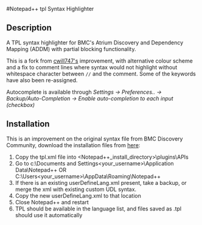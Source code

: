 #Notepad++ tpl Syntax Highlighter

## Description

A TPL syntax highlighter for BMC's Atrium Discovery and Dependency Mapping (ADDM) with partial blocking functionality.

This is a fork from [cwill747's](https://github.com/cwill747) improvement, with alternative colour scheme and a fix to comment lines where syntax would not highlight without whitespace character between `//` and the comment. Some of the keywords have also been re-assigned.

Autocomplete is available through *Settings -> Preferences.. -> Backup/Auto-Completion -> Enable auto-completion to each input (checkbox)*

## Installation

This is an improvement on the original syntax file from BMC Discovery Community, download the installation files from [here](https://communities.bmc.com/communities/docs/DOC-20540/version/1):

1. Copy the tpl.xml file into <Notepad++_install_directory>\plugins\APIs
1. Go to c:\Documents and Settings\<your_username>\Application Data\Notepad++ OR C:\Users\<your_username>\AppData\Roaming\Notepad++
1. If there is an existing userDefineLang.xml present, take a backup, or merge the xml with existing custom UDL syntax.
1. Copy the new userDefineLang.xml to that location
1. Close Notepad++ and restart
1. TPL should be available in the language list, and files saved as .tpl should use it automatically